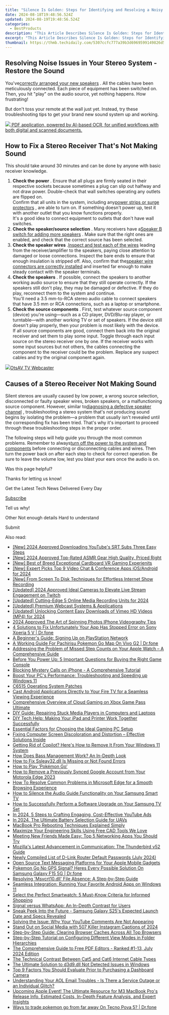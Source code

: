 ```yaml
---
title: "Silence Is Golden: Steps for Identifying and Resolving a Noisy Computer Fan Issue"
date: 2024-08-18T19:48:56.524Z
updated: 2024-08-19T19:48:56.524Z
categories:
  - BestProducts
description: "This Article Describes Silence Is Golden: Steps for Identifying and Resolving a Noisy Computer Fan Issue"
excerpt: "This Article Describes Silence Is Golden: Steps for Identifying and Resolving a Noisy Computer Fan Issue"
thumbnail: https://thmb.techidaily.com/5307ccfc777a39b3d6969599149826d5178dfcbddb72a6dfb46b368d884a1028.jpg
---
```


## Resolving Noise Issues in Your Stereo System - Restore the Sound
 You've[correctly arranged your new speakers](https://www.lifewire.com/placing-speakers-correctly-3134857) . All the cables have been meticulously connected. Each piece of equipment has been switched on. Then, you hit "play" on the audio source, yet nothing happens. How frustrating!

 But don't toss your remote at the wall just yet. Instead, try these troubleshooting tips to get your brand new sound system up and working.

<!-- affiliate ads begin -->
<a href="https://checkout.abbyy.com/order/checkout.php?PRODS=39254549&QTY=1&AFFILIATE=108875&CART=1"> <img src="https://secure.avangate.com/images/merchant/0e5fb5c76fca16adbee503c9aff393cd/products/8_FR-Badges-NEW-FR-Standard-16-WIN-200.png" border="0"> PDF application, powered by AI-based OCR, for unified workflows with both digital and scanned documents. </a>
<!-- affiliate ads end -->
## How to Fix a Stereo Receiver That's Not Making Sound

 This should take around 30 minutes and can be done by anyone with basic receiver knowledge.

1. **Check the power** . Ensure that all plugs are firmly seated in their respective sockets because sometimes a plug can slip out halfway and not draw power. Double-check that wall switches operating any outlets are flipped on.  
 Confirm that all units in the system, including any[power strips or surge protectors](https://www.lifewire.com/surge-protectors-4145796) , are able to turn on. If something doesn't power up, test it with another outlet that you know functions properly.  
 It's a good idea to connect equipment to outlets that don't have wall switches.
2. **Check the speaker/source selection** . Many receivers have a[Speaker B switch for adding more speakers](https://www.lifewire.com/benefits-of-adding-speakers-using-b-switch-3134657) . Make sure that the right ones are enabled, and check that the correct source has been selected.
3. **Check the speaker wires** .[Inspect and test each of the wires](https://www.lifewire.com/quickly-test-speaker-connections-3135135) leading from the receiver/amplifier to the speakers, paying close attention to damaged or loose connections. Inspect the bare ends to ensure that enough insulation is stripped off. Also, confirm that the[speaker wire connectors are correctly installed](https://www.lifewire.com/choose-different-speakerwire-connectors-4135435) and inserted far enough to make steady contact with the speaker terminals.
4. **Check the speakers** . If possible, connect the speakers to another working audio source to ensure that they still operate correctly. If the speakers still don't play, they may be damaged or defective. If they do play, reconnect them to the system and continue.  
 You'll need a 3.5 mm-to-RCA stereo audio cable to connect speakers that have 3.5 mm or RCA connections, such as a laptop or smartphone.
5. **Check the source components** . First, test whatever source component (device) you're using—such as a CD player, DVD/Blu-ray player, or turntable—with another working TV or set of speakers. If the device still doesn't play properly, then your problem is most likely with the device.  
 If all source components are good, connect them back into the original receiver and set them to play some input. Toggle through each input source on the stereo receiver one by one. If the receiver works with some input sources but not others, the cables connecting the component to the receiver could be the problem. Replace any suspect cables and try the original component again.

<!-- affiliate ads begin -->
<a href="https://otszone.ots7.com/order/checkout.php?PRODS=4713324&QTY=1&AFFILIATE=108875&CART=1"><img src="https://green.ots7.com/screenshots/OtsAV/OtsAVTV1.90-300x188.jpg" border="0">OtsAV TV Webcaster</a>
<!-- affiliate ads end -->
## Causes of a Stereo Receiver Not Making Sound

 Silent stereos are usually caused by low power, a wrong source selection, disconnected or faulty speaker wires, broken speakers, or a malfunctioning source component. However, similar to[diagnosing a defective speaker channel](https://www.lifewire.com/troubleshoot-speaker-channel-3135138) , troubleshooting a stereo system that's not producing sound begins by isolating the problem—a problem that usually isn't revealed until the corresponding fix has been tried. That's why it's important to proceed through these troubleshooting steps in the proper order.

 The following steps will help guide you through the most common problems. Remember to always[turn off the power to the system and components](https://www.lifewire.com/reboot-your-stereo-3135144) before connecting or disconnecting cables and wires. Then turn the power back on after each step to check for correct operation. Be sure to leave the volume low, lest you blast your ears once the audio is on.

Was this page helpful?

Thanks for letting us know!

 Get the Latest Tech News Delivered Every Day

[Subscribe](https://www.lifewire.com/#)

Tell us why!

 Other  Not enough details  Hard to understand

 Submit

<ins class="adsbygoogle"
     style="display:block"
     data-ad-format="autorelaxed"
     data-ad-client="ca-pub-7571918770474297"
     data-ad-slot="1223367746"></ins>



<ins class="adsbygoogle"
     style="display:block"
     data-ad-client="ca-pub-7571918770474297"
     data-ad-slot="8358498916"
     data-ad-format="auto"
     data-full-width-responsive="true"></ins>

<span class="atpl-alsoreadstyle">Also read:</span>
<div><ul>
<li><a href="https://vp-tips.techidaily.com/new-2024-approved-downloading-youtubes-srt-subs-three-easy-steps/"><u>[New] 2024 Approved  Downloading YouTube's SRT Subs  Three Easy Steps</u></a></li>
<li><a href="https://fox-links.techidaily.com/new-2024-approved-top-rated-asmr-gear-high-quality-priced-right/"><u>[New] 2024 Approved  Top-Rated ASMR Gear  High Quality, Priced Right</u></a></li>
<li><a href="https://extra-tips.techidaily.com/new-best-of-breed-exceptional-cardboard-vr-gaming-experienits/"><u>[New] Best of Breed  Exceptional Cardboard VR Gaming Experienits</u></a></li>
<li><a href="https://screen-activity-recording.techidaily.com/new-expert-picks-top-9-video-chat-and-conference-apps-iosandroid-for-2024/"><u>[New] Expert Picks  Top 9 Video Chat & Conference Apps iOS/Android for 2024</u></a></li>
<li><a href="https://remote-screen-capture.techidaily.com/new-from-screen-to-disk-techniques-for-effortless-internet-show-recording/"><u>[New] From Screen To Disk  Techniques for Effortless Internet Show Recording</u></a></li>
<li><a href="https://screen-mirroring-recording.techidaily.com/updated-2024-approved-ideal-cameras-to-elevate-live-stream-engagement-on-twitch/"><u>[Updated] 2024 Approved  Ideal Cameras to Elevate Live Stream Engagement on Twitch</u></a></li>
<li><a href="https://on-screen-recording.techidaily.com/updated-cutting-edge-5-online-media-recording-units-for-2024/"><u>[Updated] Cutting-Edge 5 Online Media Recording Units for 2024</u></a></li>
<li><a href="https://extra-support.techidaily.com/updated-premium-webcast-systems-and-applications/"><u>[Updated] Premium Webcast Systems & Applications</u></a></li>
<li><a href="https://vimeo-videos.techidaily.com/updated-unlocking-content-easy-downloads-of-vimeo-hd-videos-mp4-for-2024/"><u>[Updated] Unlocking Content  Easy Downloads of Vimeo HD Videos (MP4) for 2024</u></a></li>
<li><a href="https://facebook-videos.techidaily.com/2024-approved-the-art-of-spinning-photos-iphone-videography-tips/"><u>2024 Approved  The Art of Spinning Photos  IPhone Videography Tips</u></a></li>
<li><a href="https://howto.techidaily.com/4-solutions-to-fix-unfortunately-your-app-has-stopped-error-on-sony-xperia-5-v-drfone-by-drfone-fix-android-problems-fix-android-problems/"><u>4 Solutions to Fix Unfortunately Your App Has Stopped Error on Sony Xperia 5 V | Dr.fone</u></a></li>
<li><a href="https://technical-tips.techidaily.com/a-beginners-guide-signing-up-on-playstation-network/"><u>A Beginner's Guide: Signing Up on PlayStation Network</u></a></li>
<li><a href="https://change-location.techidaily.com/a-working-guide-for-pachirisu-pokemon-go-map-on-vivo-g2-drfone-by-drfone-virtual-android/"><u>A Working Guide For Pachirisu Pokemon Go Map On Vivo G2 | Dr.fone</u></a></li>
<li><a href="https://technical-tips.techidaily.com/addressing-the-problem-of-missed-step-counts-on-your-apple-watch-a-comprehensive-guide/"><u>Addressing the Problem of Missed Step Counts on Your Apple Watch – A Comprehensive Guide</u></a></li>
<li><a href="https://technical-tips.techidaily.com/before-you-power-up-5-important-questions-for-buying-the-right-game-console/"><u>Before You Power Up: 5 Important Questions for Buying the Right Game Console</u></a></li>
<li><a href="https://technical-tips.techidaily.com/blocking-mystery-calls-on-iphone-a-comprehensive-tutorial/"><u>Blocking Mystery Calls on iPhone - A Comprehensive Tutorial</u></a></li>
<li><a href="https://technical-tips.techidaily.com/boost-your-pcs-performance-troubleshooting-and-speeding-up-windows-11/"><u>Boost Your PC's Performance: Troubleshooting and Speeding up Windows 11</u></a></li>
<li><a href="https://driver-install.techidaily.com/c6515-operating-system-patches/"><u>C6515 Operating System Patches</u></a></li>
<li><a href="https://technical-tips.techidaily.com/cast-android-applications-directly-to-your-fire-tv-for-a-seamless-viewing-experience/"><u>Cast Android Applications Directly to Your Fire TV for a Seamless Viewing Experience</u></a></li>
<li><a href="https://technical-tips.techidaily.com/comprehensive-overview-of-cloud-gaming-on-xbox-game-pass-ultimate/"><u>Comprehensive Overview of Cloud Gaming on Xbox Game Pass Ultimate</u></a></li>
<li><a href="https://technical-tips.techidaily.com/diy-guide-repairing-stuck-media-players-in-computers-and-laptops/"><u>DIY Guide: Repairing Stuck Media Players in Computers and Laptops</u></a></li>
<li><a href="https://technical-tips.techidaily.com/diy-tech-help-making-your-ipad-and-printer-work-together-successfully/"><u>DIY Tech Help: Making Your iPad and Printer Work Together Successfully</u></a></li>
<li><a href="https://technical-tips.techidaily.com/essential-factors-for-choosing-the-ideal-gaming-pc-setup/"><u>Essential Factors for Choosing the Ideal Gaming PC Setup</u></a></li>
<li><a href="https://technical-tips.techidaily.com/fixing-computer-screen-discoloration-and-distortion-effective-solutions-inside/"><u>Fixing Computer Screen Discoloration and Distortion – Effective Solutions Inside</u></a></li>
<li><a href="https://technical-tips.techidaily.com/getting-rid-of-copilot-heres-how-to-remove-it-from-your-windows-11-system/"><u>Getting Rid of Copilot? Here's How to Remove It From Your Windows 11 System</u></a></li>
<li><a href="https://technical-tips.techidaily.com/how-does-bass-management-work-an-in-depth-look/"><u>How Does Bass Management Work? An In-Depth Look</u></a></li>
<li><a href="https://technical-tips.techidaily.com/how-to-fix-ssleay32dll-is-missing-or-not-found-errors/"><u>How to Fix Ssleay32.dll Is Missing or Not Found Errors</u></a></li>
<li><a href="https://technical-tips.techidaily.com/how-to-play-pokemon-go/"><u>How to Play ‘Pokémon Go’</u></a></li>
<li><a href="https://easy-unlock-android.techidaily.com/how-to-remove-a-previously-synced-google-account-from-your-motorola-edge-2023-by-drfone-android/"><u>How to Remove a Previously Synced Google Account from Your Motorola Edge 2023</u></a></li>
<li><a href="https://technical-tips.techidaily.com/how-to-resolve-common-problems-in-microsoft-edge-for-a-smooth-browsing-experience/"><u>How To Resolve Common Problems in Microsoft Edge for a Smooth Browsing Experience</u></a></li>
<li><a href="https://technical-tips.techidaily.com/how-to-silence-the-audio-guide-functionality-on-your-samsung-smart-tv/"><u>How to Silence the Audio Guide Functionality on Your Samsung Smart TV</u></a></li>
<li><a href="https://technical-tips.techidaily.com/how-to-successfully-perform-a-software-upgrade-on-your-samsung-tv-set/"><u>How to Successfully Perform a Software Upgrade on Your Samsung TV Set</u></a></li>
<li><a href="https://youtube-clips.techidaily.com/in-2024-5-steps-to-crafting-engaging-cost-effective-youtube-ads/"><u>In 2024, 5 Steps to Crafting Engaging, Cost-Effective YouTube Ads</u></a></li>
<li><a href="https://some-approaches.techidaily.com/in-2024-the-ultimate-battery-selection-guide-for-uavs/"><u>In 2024, The Ultimate Battery Selection Guide for UAVs</u></a></li>
<li><a href="https://technical-tips.techidaily.com/macbook-pro-rebooting-techniques-explained-simply/"><u>MacBook Pro Rebooting Techniques Explained Simply</u></a></li>
<li><a href="https://technical-tips.techidaily.com/maximize-your-engineering-skills-using-free-cad-tools-we-love/"><u>Maximize Your Engineering Skills Using Free CAD Tools We Love</u></a></li>
<li><a href="https://technical-tips.techidaily.com/meeting-new-friends-made-easy-top-5-networking-apps-you-should-try/"><u>Meeting New Friends Made Easy: Top 5 Networking Apps You Should Try</u></a></li>
<li><a href="https://technical-tips.techidaily.com/mozillas-latest-advancement-in-communication-the-thunderbird-v52-guide/"><u>Mozilla's Latest Advancement in Communication: The Thunderbird v52 Guide</u></a></li>
<li><a href="https://technical-tips.techidaily.com/newly-compiled-list-of-d-link-router-default-passwords-july-2024/"><u>Newly Compiled List of D-Link Router Default Passwords (July 2024)</u></a></li>
<li><a href="https://technical-tips.techidaily.com/open-source-text-messaging-platforms-for-your-apple-mobile-gadgets/"><u>Open Source Text Messaging Platforms for Your Apple Mobile Gadgets</u></a></li>
<li><a href="https://change-location.techidaily.com/pokemon-go-no-gps-signal-heres-every-possible-solution-on-samsung-galaxy-f15-5g-drfone-by-drfone-virtual-android/"><u>Pokemon Go No GPS Signal? Heres Every Possible Solution On Samsung Galaxy F15 5G | Dr.fone</u></a></li>
<li><a href="https://technical-tips.techidaily.com/resolving-msvcrt10dll-file-absence-a-step-by-step-guide/"><u>Resolving 'Msvcrt10.dll' File Absence: A Step-by-Step Guide</u></a></li>
<li><a href="https://technical-tips.techidaily.com/seamless-integration-running-your-favorite-android-apps-on-windows-11/"><u>Seamless Integration: Running Your Favorite Android Apps on Windows 11</u></a></li>
<li><a href="https://technical-tips.techidaily.com/select-the-perfect-smartwatch-5-must-know-criteria-for-informed-shopping/"><u>Select the Perfect Smartwatch: 5 Must-Know Criteria for Informed Shopping</u></a></li>
<li><a href="https://technical-tips.techidaily.com/signal-versus-whatsapp-an-in-depth-contrast-for-users/"><u>Signal versus WhatsApp: An In-Depth Contrast for Users</u></a></li>
<li><a href="https://technical-tips.techidaily.com/1722891247684-sneak-peek-into-the-future-samsung-galaxy-s25s-expected-launch-date-and-specs-revealed/"><u>Sneak Peek Into the Future - Samsung Galaxy S25's Expected Launch Date and Specs Revealed</u></a></li>
<li><a href="https://technical-tips.techidaily.com/solving-the-issue-why-your-youtube-comments-are-not-appearing/"><u>Solving the Issue: Why Your YouTube Comments Are Not Appearing</u></a></li>
<li><a href="https://technical-tips.techidaily.com/stand-out-on-social-media-with-507-killer-instagram-captions-of-2024/"><u>Stand Out on Social Media with 507 Killer Instagram Captions of 2024</u></a></li>
<li><a href="https://technical-tips.techidaily.com/step-by-step-guide-clearing-browser-caches-across-all-top-browsers/"><u>Step-by-Step Guide: Clearing Browser Caches Across All Top Browsers</u></a></li>
<li><a href="https://technical-tips.techidaily.com/step-by-step-tutorial-on-configuring-different-view-modes-in-folder-hierarchies/"><u>Step-by-Step Tutorial on Configuring Different View Modes in Folder Hierarchies</u></a></li>
<li><a href="https://technical-tips.techidaily.com/the-comprehensive-guide-to-free-pdf-editors-ranked-1-13-july-2024-edition/"><u>The Comprehensive Guide to Free PDF Editors - Ranked #1-13, July 2024 Edition</u></a></li>
<li><a href="https://technical-tips.techidaily.com/the-technical-contrast-between-cat5-and-cat6-internet-cable-types/"><u>The Technical Contrast Between Cat5 and Cat6 Internet Cable Types</u></a></li>
<li><a href="https://technical-tips.techidaily.com/the-ultimate-solution-to-d3d9dll-not-detected-issues-in-windows/"><u>The Ultimate Solution to d3d9.dll Not Detected Issues in Windows</u></a></li>
<li><a href="https://technical-tips.techidaily.com/top-9-factors-you-should-evaluate-prior-to-purchasing-a-dashboard-camera/"><u>Top 9 Factors You Should Evaluate Prior to Purchasing a Dashboard Camera</u></a></li>
<li><a href="https://technical-tips.techidaily.com/understanding-your-aol-email-troubles-is-there-a-service-outage-or-an-individual-glitch/"><u>Understanding Your AOL Email Troubles - Is There a Service Outage or an Individual Glitch?</u></a></li>
<li><a href="https://technical-tips.techidaily.com/upcoming-apple-event-the-ultimate-resource-for-m3-macbook-pros-release-info-estimated-costs-in-depth-feature-analysis-and-expert-insights/"><u>Upcoming Apple Event! The Ultimate Resource for M3 MacBook Pro's Release Info, Estimated Costs, In-Depth Feature Analysis, and Expert Insights</u></a></li>
<li><a href="https://android-pokemon-go.techidaily.com/ways-to-trade-pokemon-go-from-far-away-on-tecno-pova-5-drfone-by-drfone-virtual-android/"><u>Ways to trade pokemon go from far away On Tecno Pova 5? | Dr.fone</u></a></li>
</ul></div>
